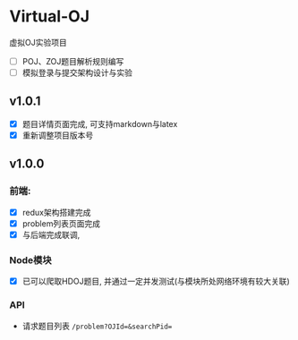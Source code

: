 # Virtual-OJ
虚拟OJ实验项目

- [ ] POJ、ZOJ题目解析规则编写
- [ ] 模拟登录与提交架构设计与实验

## v1.0.1

- [x] 题目详情页面完成, 可支持markdown与latex
- [x] 重新调整项目版本号

## v1.0.0
### 前端:
- [x] redux架构搭建完成
- [x] problem列表页面完成
- [x] 与后端完成联调, 

### Node模块
- [x] 已可以爬取HDOJ题目, 并通过一定并发测试(与模块所处网络环境有较大关联)

### API
* 请求题目列表 `/problem?OJId=&searchPid=`
